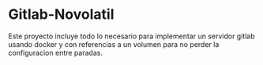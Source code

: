 # Gitlab-Novolatil
Este proyecto incluye todo lo necesario para implementar un servidor gitlab usando docker y con referencias a un volumen para no perder la configuracion entre paradas.
